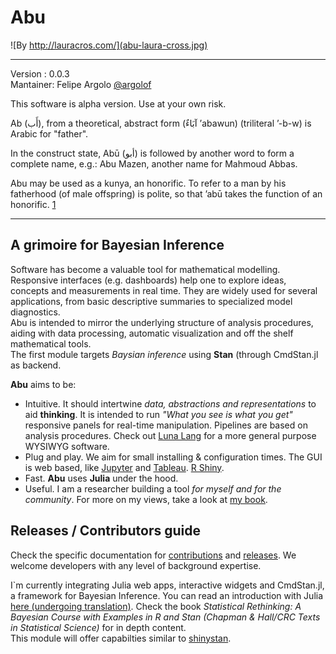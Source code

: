 # Abu  
![By http://lauracros.com/](abu-laura-cross.jpg)

---  

Version  : 0.0.3  
Mantainer: Felipe Argolo [@argolof](https://github.com/fargolo)  

This software is alpha version. Use at your own risk.  

Ab (أَب), from a theoretical, abstract form (آبَاءٌ ʼabawun) (triliteral ʼ-b-w) is Arabic for "father".  

In the construct state, Abū (أبو) is followed by another word to form a complete name, e.g.: Abu Mazen, another name for Mahmoud Abbas.  

Abu may be used as a kunya, an honorific. To refer to a man by his fatherhood (of male offspring) is polite, so that ʼabū takes the function of an honorific. [1](https://en.wikipedia.org/wiki/Ab_(Semitic))  

---  

## A grimoire for Bayesian Inference

Software has become a valuable tool for mathematical modelling.  
Responsive interfaces (e.g. dashboards) help one to explore ideas, concepts and measurements in real time. They are widely used for several applications, from basic descriptive summaries to specialized model diagnostics.  
Abu is intended to mirror the underlying structure of analysis procedures, aiding with data processing, automatic visualization and off the shelf mathematical tools.  
The first module targets *Baysian inference* using **Stan** (through CmdStan.jl as backend.  

**Abu** aims to be:  
* Intuitive. It should intertwine *data, abstractions and representations* to aid **thinking**. It is intended to run *"What you see is what you get"* responsive panels for real-time manipulation. Pipelines are based on analysis procedures. Check out [Luna Lang](https://docs.luna-lang.org/) for a more general purpose WYSIWYG software.  
* Plug and play. We aim for small installing & configuration times. The GUI is web based, like [Jupyter](https://jupyter.org/) and [Tableau](https://www.tableau.com/). [R Shiny](https://shiny.rstudio.com/).  
* Fast. **Abu** uses **Julia** under the hood. 
* Useful. I am a researcher building a tool *for myself and for the community*. For more on my views, take a look at [my book](https://github.com/fargolo/stat-learn-en).  

## Releases / Contributors guide

Check the specific documentation for [contributions](docs/contrib.md) and [releases](docs/releases.md). We welcome developers with any level of background expertise.  

I`m currently integrating Julia web apps, interactive widgets and CmdStan.jl, a framework for
Bayesian Inference. You can read an introduction with Julia [here (undergoing translation)](https://github.com/fargolo/stat-learn-en/blob/master/manuscript/chap5-bayes.md). Check the book *Statistical Rethinking: A Bayesian Course with Examples in R and Stan (Chapman & Hall/CRC Texts in Statistical Science)* for in depth content.  
This module will offer capabilties similar to [shinystan](https://mc-stan.org/users/interfaces/shinystan).   
